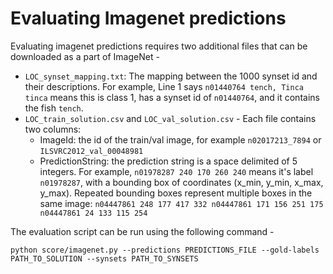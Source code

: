 # Evaluating Imagenet predictions
Evaluating imagenet predictions requires two additional files that can be downloaded as a part of ImageNet -

- `LOC_synset_mapping.txt`: The mapping between the 1000 synset id and their descriptions. For example, Line 1 says `n01440764 tench, Tinca tinca` means this is class 1, has a synset id of `n01440764`, and it contains the fish `tench`.
- `LOC_train_solution.csv` and `LOC_val_solution.csv` -  Each file contains two columns:
    - ImageId: the id of the train/val image, for example `n02017213_7894` or `ILSVRC2012_val_00048981`
    - PredictionString: the prediction string is a space delimited of 5 integers. For example, `n01978287 240 170 260 240` means it's label `n01978287`, with a bounding box of coordinates (x_min, y_min, x_max, y_max). Repeated bounding boxes represent multiple boxes in the same image: `n04447861 248 177 417 332 n04447861 171 156 251 175 n04447861 24 133 115 254`

The evaluation script can be run using the following command - 

`python score/imagenet.py --predictions PREDICTIONS_FILE --gold-labels PATH_TO_SOLUTION --synsets PATH_TO_SYNSETS`